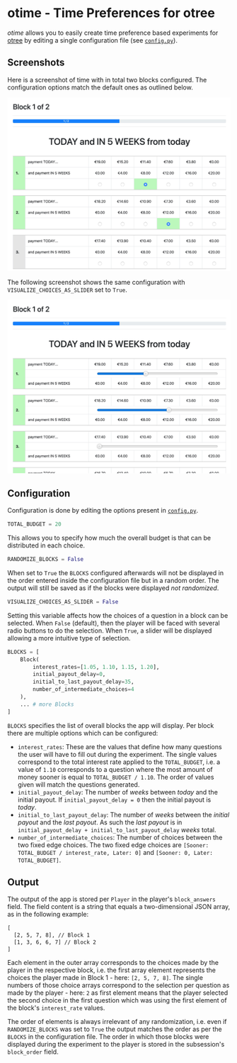 # otime - Time Preferences for otree

*otime* allows you to easily create time preference based experiments for [otree](http://www.otree.org) by editing a single configuration file (see [`config.py`](./config.py)).

## Screenshots

Here is a screenshot of time with in total two blocks configured. The configuration options match the default ones as outlined below. 

![otime with radio choices](./doc/otime_block_radio.jpg)

The following screenshot shows the same configuration with `VISUALIZE_CHOICES_AS_SLIDER` set to `True`.

![otime with slider](./doc/otime_block_slider.jpg)

## Configuration
Configuration is done by editing the options present in [`config.py`](./config.py).

```python
TOTAL_BUDGET = 20
``` 
This allows you to specify how much the overall budget is that can be distributed in each choice.

```python
RANDOMIZE_BLOCKS = False
```
When set to `True` the `BLOCKS` configured afterwards will not be displayed in the order entered inside the configuration file but in a random order. The output will still be saved as if the blocks were displayed *not randomized*.

```python
VISUALIZE_CHOICES_AS_SLIDER = False
```
Setting this variable affects how the choices of a question in a block can be selected. When `False` (default), then the player will be faced with several radio buttons to do the selection. When `True`, a slider will be displayed allowing a more intuitive type of selection.

```python
BLOCKS = [
    Block(
        interest_rates=[1.05, 1.10, 1.15, 1.20],
        initial_payout_delay=0,
        initial_to_last_payout_delay=35,
        number_of_intermediate_choices=4
    ),
    ... # more Blocks
]
```
`BLOCKS` specifies the list of overall blocks the app will display. Per block there are multiple options which can be configured:

- `interest_rates`: These are the values that define how many questions the user will have to fill out during the experiment. The single values correspond to the total interest rate applied to the `TOTAL_BUDGET`, i.e. a value of `1.10` corresponds to a question where the most amount of money sooner is equal to `TOTAL_BUDGET / 1.10`. The order of values given will match the questions generated.
- `initial_payout_delay`: The number of *weeks* between *today* and the initial payout. If `initial_payout_delay = 0` then the initial payout is *today*.
- `initial_to_last_payout_delay`: The number of *weeks* between the *initial payout* and the *last payout*. As such the *last payout* is in `initial_payout_delay + initial_to_last_payout_delay` *weeks* total.
- `number_of_intermediate_choices`: The number of choices between the two fixed edge choices. The two fixed edge choices are `[Sooner: TOTAL_BUDGET / interest_rate, Later: 0]` and `[Sooner: 0, Later: TOTAL_BUDGET]`.

## Output
The output of the app is stored per `Player` in the player's `block_answers` field. The field content is a string that equals a two-dimensional JSON array, as in the following example:

```
[
  [2, 5, 7, 8], // Block 1
  [1, 3, 6, 6, 7] // Block 2
]
```

Each element in the outer array corresponds to the choices made by the player in the respective block, i.e. the first array element represents the choices the player made in Block 1 - here: `[2, 5, 7, 8]`. The single numbers of those choice arrays correspond to the selection per question as made by the player - here: `2` as first element means that the player selected the second choice in the first question which was using the first element of the block's `interest_rate` values.

The order of elements is always irrelevant of any randomization, i.e. even if `RANDOMIZE_BLOCKS` was set to `True` the output matches the order as per the `BLOCKS` in the configuration file. The order in which those blocks were displayed during the experiment to the player is stored in the subsession's `block_order` field.
